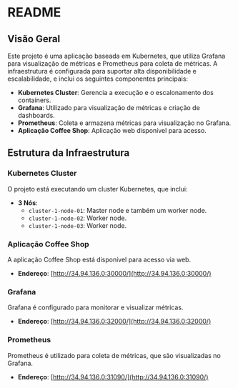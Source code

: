 # README

## Visão Geral

Este projeto é uma aplicação baseada em Kubernetes, que utiliza Grafana para visualização de métricas e Prometheus para coleta de métricas. A infraestrutura é configurada para suportar alta disponibilidade e escalabilidade, e inclui os seguintes componentes principais:

- **Kubernetes Cluster**: Gerencia a execução e o escalonamento dos containers.
- **Grafana**: Utilizado para visualização de métricas e criação de dashboards.
- **Prometheus**: Coleta e armazena métricas para visualização no Grafana.
- **Aplicação Coffee Shop**: Aplicação web disponível para acesso.

## Estrutura da Infraestrutura

### Kubernetes Cluster

O projeto está executando um cluster Kubernetes, que inclui:

- **3 Nós**:
  - `cluster-1-node-01`: Master node e também um worker node.
  - `cluster-1-node-02`: Worker node.
  - `cluster-1-node-03`: Worker node.

### Aplicação Coffee Shop

A aplicação Coffee Shop está disponível para acesso via web.

- **Endereço**: [http://34.94.136.0:30000/](http://34.94.136.0:30000/)

### Grafana

Grafana é configurado para monitorar e visualizar métricas. 

- **Endereço**: [http://34.94.136.0:32000/](http://34.94.136.0:32000/)

### Prometheus

Prometheus é utilizado para coleta de métricas, que são visualizadas no Grafana.

- **Endereço**: [http://34.94.136.0:31090/](http://34.94.136.0:31090/)

